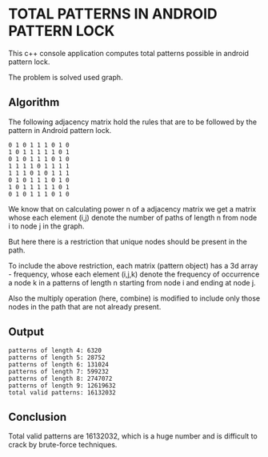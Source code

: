 TOTAL PATTERNS IN ANDROID PATTERN LOCK
======================================

This c++ console application computes total patterns possible in android pattern lock.

The problem is solved used graph.

Algorithm
---------

The following adjacency matrix hold the rules that are to be followed by the pattern in Android pattern lock.

	0 1 0 1 1 1 0 1 0
	1 0 1 1 1 1 1 0 1
	0 1 0 1 1 1 0 1 0
	1 1 1 1 0 1 1 1 1
	1 1 1 0 1 0 1 1 1
	0 1 0 1 1 1 0 1 0
	1 0 1 1 1 1 1 0 1
	0 1 0 1 1 1 0 1 0

We know that on calculating power n of a adjacency matrix we get a matrix whose each element (i,j) denote the number of paths of length n from node i to node j in the graph.

But here there is a restriction that unique nodes should be present in the path.

To include the above restriction, each matrix (pattern object) has a 3d array - frequency, whose each element (i,j,k) denote the frequency of occurrence a node k in a patterns of length n starting from node i and ending at node j.

Also the multiply operation (here, combine) is modified to include only those nodes in the path that are not already present.

Output
------

	patterns of length 4: 6320
	patterns of length 5: 28752
	patterns of length 6: 131024
	patterns of length 7: 599232
	patterns of length 8: 2747072
	patterns of length 9: 12619632
	total valid patterns: 16132032

Conclusion
----------

Total valid patterns are 16132032, which is a huge number and is difficult to crack by brute-force techniques.